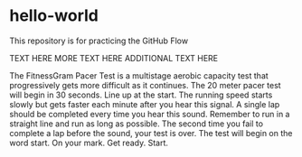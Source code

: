 # hello-world
This repository is for practicing the GitHub Flow

TEXT HERE
MORE TEXT HERE
ADDITIONAL TEXT HERE

The FitnessGram Pacer Test is a multistage aerobic capacity test that progressively gets more difficult as it continues. The 20 meter pacer test will begin in 30 seconds. Line up at the start. The running speed starts slowly but gets faster each minute after you hear this signal. A single lap should be completed every time you hear this sound. Remember to run in a straight line and run as long as possible. The second time you fail to complete a lap before the sound, your test is over. The test will begin on the word start. On your mark. Get ready. Start.﻿
